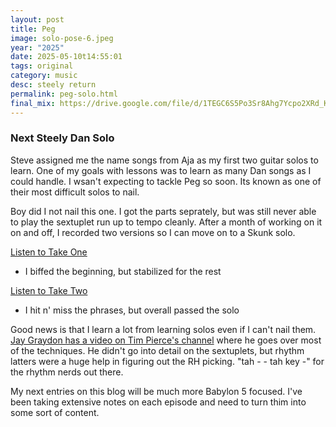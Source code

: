 ```yaml
---
layout: post
title: Peg
image: solo-pose-6.jpeg
year: "2025"
date: 2025-05-10t14:55:01
tags: original
category: music
desc: steely return
permalink: peg-solo.html
final_mix: https://drive.google.com/file/d/1TEGC6S5Po3Sr8Ahg7Ycpo2XRd_KvIpeL/view?usp=sharing
---
```


### Next Steely Dan Solo

Steve assigned me the name songs from Aja as my first two guitar solos to learn. One of my goals with lessons was to learn as many Dan songs as I could handle. I wsan't expecting to tackle Peg so soon. Its known as one of their most difficult solos to nail.

Boy did I not nail this one. I got the parts seprately, but was still never able to play the sextuplet run up to tempo cleanly. After a month of working on it on and off, I recorded two versions so I can move on to a Skunk solo.

<a href="https://drive.google.com/file/d/1d3AcJRKA4p-O8qFwLx2nIy-e8RDGsOwD/view?usp=sharing" target="_blank">Listen to Take One</a>
- I biffed the beginning, but stabilized for the rest

<a href="https://drive.google.com/file/d/1TEGC6S5Po3Sr8Ahg7Ycpo2XRd_KvIpeL/view?usp=sharing" target="_blank">Listen to Take Two</a>
- I hit n' miss the phrases, but overall passed the solo

Good news is that I learn a lot from learning solos even if I can't nail them. [Jay Graydon has a video on Tim Pierce's channel](https://www.youtube.com/watch?v=Ghp88V3Qm8w) where he goes over most of the techniques. He didn't go into detail on the sextuplets, but rhythm latters were a huge help in figuring out the RH picking. "tah - - tah key -" for the rhythm nerds out there.

My next entries on this blog will be much more Babylon 5 focused. I've been taking extensive notes on each episode and need to turn thim into some sort of content.